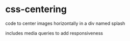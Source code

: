 # css-centering
code to center images horizontally in a div named splash

includes media queries to add responsiveness
